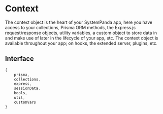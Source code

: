 # **Context**
The context object is the heart of your SystemPanda app, here you have access to your collections, Prisma ORM methods, the Express.js request/response objects, utility variables, a custom object to store data in and make use of later in the lifecycle of your app, etc. The context object is available throughout your app; on hooks, the extended server, plugins, etc.

## **Interface**
```ts
{
	prisma,
	collections,
	express,
	sessionData,
	bools,
	util,
	customVars
}
```
